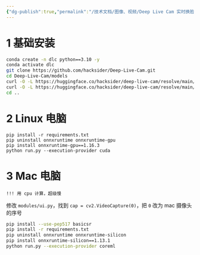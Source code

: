 ```yaml
---
{"dg-publish":true,"permalink":"/技术文档/图像、视频/Deep Live Cam 实时换脸/","tags":["数字人","AI"]}
---
```


# 1 基础安装

``` bash
conda create -n dlc python==3.10 -y
conda activate dlc
git clone https://github.com/hacksider/Deep-Live-Cam.git
cd Deep-Live-Cam/models
curl -O -L https://huggingface.co/hacksider/deep-live-cam/resolve/main/GFPGANv1.4.pth
curl -O -L https://huggingface.co/hacksider/deep-live-cam/resolve/main/inswapper_128_fp16.onnx
cd ..
```

# 2 Linux 电脑
```
pip install -r requirements.txt
pip uninstall onnxruntime onnxruntime-gpu
pip install onnxruntime-gpu==1.16.3
python run.py --execution-provider cuda
```

# 3 Mac 电脑

`!!! 用 cpu 计算，超级慢`

修改 `modules/ui.py`，找到 `cap = cv2.VideoCapture(0)`，把 `0` 改为 mac 摄像头的序号

``` bash
pip install --use-pep517 basicsr
pip install -r requirements.txt
pip uninstall onnxruntime onnxruntime-silicon
pip install onnxruntime-silicon==1.13.1
python run.py --execution-provider coreml
```

